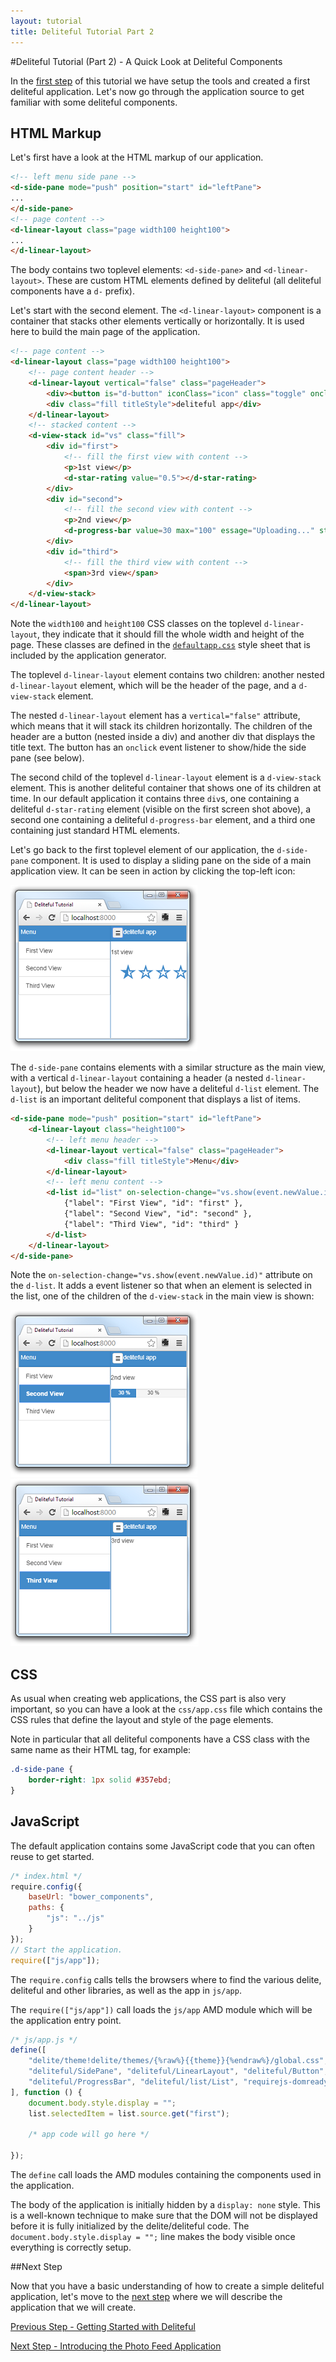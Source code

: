 ```yaml
---
layout: tutorial
title: Deliteful Tutorial Part 2
---
```

#Deliteful Tutorial (Part 2) - A Quick Look at Deliteful Components

In the [first step](Part1GettingStarted.md) of this tutorial we have setup the tools and created a first deliteful
application. Let's now go through the application source to get familiar with some deliteful components.

## HTML Markup

Let's first have a look at the HTML markup of our application.

```html
<!-- left menu side pane -->
<d-side-pane mode="push" position="start" id="leftPane">
...
</d-side-pane>
<!-- page content -->
<d-linear-layout class="page width100 height100">
...
</d-linear-layout>
```

The body contains two toplevel elements: `<d-side-pane>` and `<d-linear-layout>`. These are custom HTML elements
defined by deliteful (all deliteful components have a `d-` prefix).

Let's start with the second element. The `<d-linear-layout>` component is a container that stacks other elements
vertically or horizontally. It is used here to build the main page of the application.

```html
<!-- page content -->
<d-linear-layout class="page width100 height100">
	<!-- page content header -->
	<d-linear-layout vertical="false" class="pageHeader">
		<div><button is="d-button" iconClass="icon" class="toggle" onclick="leftPane.toggle()"></button></div>
		<div class="fill titleStyle">deliteful app</div>
	</d-linear-layout>
	<!-- stacked content -->
	<d-view-stack id="vs" class="fill">
		<div id="first">
			<!-- fill the first view with content -->
			<p>1st view</p>
			<d-star-rating value="0.5"></d-star-rating>
		</div>
		<div id="second">
			<!-- fill the second view with content -->
			<p>2nd view</p>
			<d-progress-bar value=30 max="100" essage="Uploading..." style="width: 50%"></d-progress-bar>
		</div>
		<div id="third">
			<!-- fill the third view with content -->
			<span>3rd view</span>
		</div>
	</d-view-stack>
</d-linear-layout>
```

Note the `width100` and `height100` CSS classes on the toplevel `d-linear-layout`,
they indicate that it should fill the whole width and height of the page. These classes are defined in the
[`defaultapp.css`](/delite/docs/master/defaultapp.md) style sheet that is included by the application generator.

The toplevel `d-linear-layout` element contains two children: another nested `d-linear-layout` element,
which will be the header of the page, and a `d-view-stack` element.

The nested `d-linear-layout` element has a `vertical="false"` attribute, which means that it will stack its children
horizontally. The children of the header are a button (nested inside a div) and another div that displays
the title text. The button has an `onclick` event listener to show/hide the side pane (see below).

The second child of the toplevel `d-linear-layout` element is a `d-view-stack` element. This is another deliteful
container that shows one of its children at time. In our default application it contains three `div`s,
one containing a deliteful `d-star-rating` element (visible on the first screen shot above),
a second one containing a deliteful `d-progress-bar` element, and a third one containing just standard HTML elements.

Let's go back to the first toplevel element of our application, the `d-side-pane` component. It is used to display
a sliding pane on the side of a main application view. It can be seen in action by clicking the top-left icon:

![Deliteful SidePane Component](images/sidepane.png)

The `d-side-pane` contains elements with a similar structure as the main view, with a vertical `d-linear-layout`
containing a header (a nested `d-linear-layout`), but below the header we now have a deliteful `d-list`  element. The
`d-list` is an important deliteful component that displays a list of items.

```html
<d-side-pane mode="push" position="start" id="leftPane">
	<d-linear-layout class="height100">
		<!-- left menu header -->
		<d-linear-layout vertical="false" class="pageHeader">
			<div class="fill titleStyle">Menu</div>
		</d-linear-layout>
		<!-- left menu content -->
		<d-list id="list" on-selection-change="vs.show(event.newValue.id)" selectionMode="radio">
			{"label": "First View", "id": "first" },
			{"label": "Second View", "id": "second" },
			{"label": "Third View", "id": "third" }
		</d-list>
	</d-linear-layout>
</d-side-pane>
```

Note the `on-selection-change="vs.show(event.newValue.id)"` attribute on the `d-list`. It adds a event listener so
that when an element is selected in the list, one of the children of the `d-view-stack` in the main view is shown:

![Second View](images/secondview.png) ![Third View](images/thirdview.png)

## CSS

As usual when creating web applications, the CSS part is also very important, so you can have a look at the
`css/app.css` file which contains the CSS rules that define the layout and style of the page elements.

Note in particular that all deliteful components have a CSS class with the same name as their HTML tag, for example:

```css
.d-side-pane {
	border-right: 1px solid #357ebd;
}
```

## JavaScript

The default application contains some JavaScript code that you can often reuse to get started.

```js
/* index.html */
require.config({
	baseUrl: "bower_components",
	paths: {
		"js": "../js"
	}
});
// Start the application.
require(["js/app"]);
```

The `require.config` calls tells the browsers where to find the various delite, deliteful and other libraries,
as well as the app in `js/app`.

The `require(["js/app"])` call loads the `js/app` AMD module which will be the application entry point.

```js
/* js/app.js */
define([
	"delite/theme!delite/themes/{%raw%}{{theme}}{%endraw%}/global.css", "deliteful/ViewStack",
	"deliteful/SidePane", "deliteful/LinearLayout", "deliteful/Button", "deliteful/StarRating",
	"deliteful/ProgressBar", "deliteful/list/List", "requirejs-domready/domReady!"
], function () {
	document.body.style.display = "";
	list.selectedItem = list.source.get("first");

	/* app code will go here */

});
```

The `define` call loads the AMD modules containing the components used in the application.

The body of the application is initially hidden by a `display: none` style. This is a well-known technique to
make sure that the DOM will not be displayed before it is fully initialized by the delite/deliteful code. The
`document.body.style.display = "";` line makes the body visible once everything is correctly setup.

##Next Step

Now that you have a basic understanding of how to create a simple deliteful application,
let's move to the [next step](Part3PhotoFeedApp.md) where we will describe the application that we will create.

[Previous Step - Getting Started with Deliteful](Part1GettingStarted.md)

[Next Step - Introducing the Photo Feed Application](Part3PhotoFeedApp.md)

